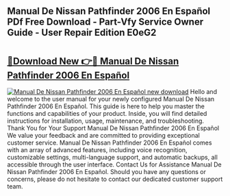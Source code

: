 ## Manual De Nissan Pathfinder 2006 En Español PDf Free Download - Part-Vfy Service Owner Guide - User Repair Edition E0eG2

# <h2><a href="http://bc28097.oget.top/?id=Manual+De+Nissan+Pathfinder+2006+En+Espa%c3%b1ol">🔗Download New 👉🔴 Manual De Nissan Pathfinder 2006 En Español</a></h2>

[![Manual De Nissan Pathfinder 2006 En Español new download](https://i.imgur.com/5g1atiW.png)](http://bc28097.oget.top/?id=Manual+De+Nissan+Pathfinder+2006+En+Espa%c3%b1ol)
Hello and welcome to the user manual for your newly configured Manual De Nissan Pathfinder 2006 En Español. This guide is here to help you master the functions and capabilities of your product. Inside, you will find detailed instructions for installation, usage, maintenance, and troubleshooting. Thank You for Your Support Manual De Nissan Pathfinder 2006 En Español We value your feedback and are committed to providing exceptional customer service. Manual De Nissan Pathfinder 2006 En Español comes with an array of advanced features, including voice recognition, customizable settings, multi-language support, and automatic backups, all accessible through the user interface. Contact Us for Assistance Manual De Nissan Pathfinder 2006 En Español. Should you have any questions or concerns, please do not hesitate to contact our dedicated customer support team.
